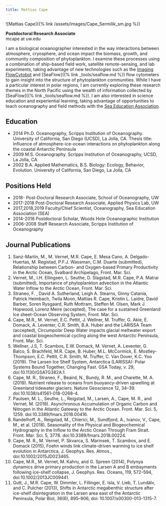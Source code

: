 ```yaml
---
title: Mattias Cape
---
```

![Mattias Cape]({% link /assets/images/Cape_Sermilik_sm.jpg %})

**Postdoctoral Research Associate**  
mcape at uw.edu

I am a biological oceanographer interested in the way interactions between atmosphere, cryosphere, and ocean impact the biomass, growth, and community composition of phytoplankton. I examine these processes using a combination of ship-based field work, satellite remote-sensing, and lab experiments, taking advantage of new technologies such as the [Imaging FlowCytobot](https://www2.whoi.edu/staff/hsosik/ifcb/) and [SeaFlow]({% link _tools/seaflow.md %}) flow cytometers to gain insight into the structure of phytoplankton communities.
While I have a particular interest in polar regions, I am currently exploring these research themes in the North Pacific using the wealth of information collected by [SeaFlow]({% link _tools/seaflow.md %}). I am also interested in science education and experiential learning, taking advantage of opportunities to teach oceanography and field methods with the [Sea Education Association](https://www.sea.edu).

## Education
* 2014	  Ph.D. Oceanography, Scripps Institution of Oceanography. University of California, San Diego (UCSD), La Jolla, CA. Thesis title: Influence of atmosphere-ice-ocean interactions on phytoplankton along the coastal Antarctic Peninsula
* 2009		M.S. Oceanography. Scripps Institution of Oceanography, UCSD, La Jolla, CA
* 2002		B.A. Applied Mathematics, B.S. Biology: Ecology, Behavior, Evolution. University of California, San Diego, La Jolla, CA

## Positions Held
* 2018-           Post-Doctoral Research Associate, School of Oceanography, UW
* 2017-2018	      Post-Doctoral Research Associate, Applied Physics Lab, UW
* 2017,2018,2019	Faculty/Chief Scientist, Oceanography, Sea Education Association (SEA)
* 2014-2016	      Postdoctoral Scholar, Woods Hole Oceanographic Institution
* 2006-2008	      Staff Research Associate, Scripps Institution of Oceanography

## Journal Publications
1. Sanz-Martin, M., M. Vernet, M.R. Cape, E. Mesa Cano, A. Delgado-Huertas, M. Registad, P.F.J. Wassman, C.M. Duarte (submitted), Relationship between Carbon- and Oxygen-based Primary Productivity in the Arctic Ocean, Svalbard Archipelago, Front. Mar. Sci.
1. Vernet, M., I.H. Ellingsen, L. Seuthe, D. Slagstad, M.R. Cape, P.A. Matrai (submitted), Importance of phytoplankton advection in the Atlantic Water Inflow to the Arctic Ocean, Front. Mar. Sci.
1. Straneo, F. , David A. Sutherland, Leigh A. Stearns, Ginny Catania, Patrick Heimbach, Twila Moon, Mattias R. Cape, Kristin L. Laidre, David Barber, Soren Rysgaard, Ruth Mottram, Steffen M. Olsen, Mark J. Hopwood, Lorenz Meire (accepted), The case for a sustained Greenland Ice sheet-Ocean Observing System, Front. Mar. Sci.
1. Cape, M.R., M. Vernet, E.C. Pettit, J. Wellner, M. Truffer, G. Akie, E. Domack, A. Leventer, C.R. Smith, B.A. Huber and the LARISSA Team (accepted), Circumpolar Deep Water impacts glacial meltwater export and coastal biogeochemical cycling along the west Antarctic Peninsula, Front. Mar. Sci.
1. Wellner, J.S, T. Scambos, E.W. Domack, M. Vernet, A. Leventer, G. Balco, S. Brachfeld, M.R. Cape, B. Huber, M.L. McCormick, E. Mostley-Thompson, E.C. Pettit, C.R. Smith, M. Truffer, C. Van Dover, K.C. Yoo (2019). The Larsen Ice Shelf System, Antarctica (LARISSA): Polar Systems Bound Together, Changing Fast. GSA Today, v. 29, doi:10.1130/GSATG382A.1.
1. Cape, M. R., Straneo, F., Beaird, N., Bundy, R. M., and Charette, M. A. (2019). Nutrient release to oceans from buoyancy-driven upwelling at Greenland tidewater glaciers. Nature Geoscience 12, 34–39. doi:10.1038/s41561-018-0268-4.
1. Paulsen, M. L., Seuthe, L., Reigstad, M., Larsen, A., Cape, M. R., and Vernet, M. (2018). Asynchronous Accumulation of Organic Carbon and Nitrogen in the Atlantic Gateway to the Arctic Ocean. Front. Mar. Sci. 5, 1259. doi:10.3389/fmars.2018.00416.
1. Randelhoff, A., Reigstad, M., Chierici, M., Sundfjord, A., Ivanov, V., Cape, M., et al. (2018). Seasonality of the Physical and Biogeochemical Hydrography in the Inflow to the Arctic Ocean Through Fram Strait. Front. Mar. Sci. 5, 3778. doi:10.3389/fmars.2018.00224.
1. Cape, M. R., M. Vernet, P. Skvarca, S. Marinsek, T. Scambos, and E. Domack (2015), Foehn winds link climate-driven warming to ice shelf evolution in Antarctica, J. Geophys. Res. Atmos., doi:10.1002/2015JD023465.
1. Cape, M.R., M. Vernet, M. Kahru, and G. Spreen (2014), Polynya dynamics drive primary production in the Larsen A and B embayments following ice-shelf collapse, J. Geophys. Res. Oceans, 119, 572–594, doi:10.1002/2013JC009441.
1. Gutt, J., M.R. Cape, W. Dimmler, L. Fillinger, E. Isla, V. Lieb, T. Lundälv, and C. Pulcher (2013), Shifts in Antarctic megabenthic structure after ice-shelf disintegration in the Larsen area east of the Antarctic Peninsula, Polar Biol, 36(6), 895–906, doi: 10.1007/s00300-013-1315-7.
